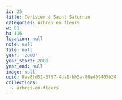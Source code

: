 ```yaml
---
id: 25
title: Cerisier é Saint Saturnin
categories: Arbres en fleurs
w: 81
h: 116
location: null
note: null
file: null
year: '2000'
year_start: 2000
year_end: null
image: null
uuid: 8aa8fd51-5757-4da1-bb5a-80a409405b34
collections:
  - arbres-en-fleurs
---
```


